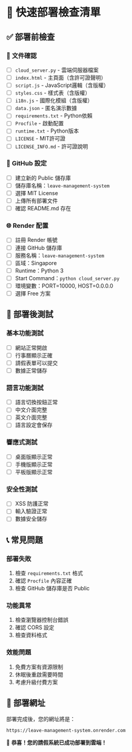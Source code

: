 # 🚀 快速部署檢查清單

## ✅ **部署前檢查**

### 📁 **文件確認**
- [ ] `cloud_server.py` - 雲端伺服器檔案
- [ ] `index.html` - 主頁面（含許可證聲明）
- [ ] `script.js` - JavaScript邏輯（含版權）
- [ ] `styles.css` - 樣式表（含版權）
- [ ] `i18n.js` - 國際化模組（含版權）
- [ ] `data.json` - 匿名演示數據
- [ ] `requirements.txt` - Python依賴
- [ ] `Procfile` - 啟動配置
- [ ] `runtime.txt` - Python版本
- [ ] `LICENSE` - MIT許可證
- [ ] `LICENSE_INFO.md` - 許可證說明

### 🔧 **GitHub 設定**
- [ ] 建立新的 Public 儲存庫
- [ ] 儲存庫名稱：`leave-management-system`
- [ ] 選擇 MIT License
- [ ] 上傳所有部署文件
- [ ] 確認 README.md 存在

### 🌐 **Render 配置**
- [ ] 註冊 Render 帳號
- [ ] 連接 GitHub 儲存庫
- [ ] 服務名稱：`leave-management-system`
- [ ] 區域：Singapore
- [ ] Runtime：Python 3
- [ ] Start Command：`python cloud_server.py`
- [ ] 環境變數：PORT=10000, HOST=0.0.0.0
- [ ] 選擇 Free 方案

## 🧪 **部署後測試**

### 基本功能測試
- [ ] 網站正常開啟
- [ ] 行事曆顯示正確
- [ ] 請假表單可以提交
- [ ] 數據正常儲存

### 語言功能測試
- [ ] 語言切換按鈕正常
- [ ] 中文介面完整
- [ ] 英文介面完整
- [ ] 語言設定會保存

### 響應式測試
- [ ] 桌面版顯示正常
- [ ] 手機版顯示正常
- [ ] 平板版顯示正常

### 安全性測試
- [ ] XSS 防護正常
- [ ] 輸入驗證正常
- [ ] 數據安全儲存

## 📞 **常見問題**

### 部署失敗
1. 檢查 `requirements.txt` 格式
2. 確認 `Procfile` 內容正確
3. 檢查 GitHub 儲存庫是否 Public

### 功能異常
1. 檢查瀏覽器控制台錯誤
2. 確認 CORS 設定
3. 檢查資料格式

### 效能問題
1. 免費方案有資源限制
2. 休眠後重啟需要時間
3. 考慮升級付費方案

## 🎯 **部署網址**
部署完成後，您的網址將是：
```
https://leave-management-system.onrender.com
```

🎉 **恭喜！您的請假系統已成功部署到雲端！**
